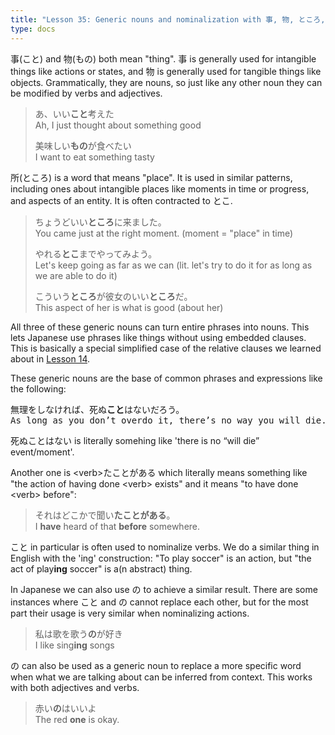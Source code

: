 ```yaml
---
title: "Lesson 35: Generic nouns and nominalization with 事, 物, ところ, and の"
type: docs
---
```



事(こと) and 物(もの) both mean "thing". 事 is generally used for intangible things like actions or states, and 物 is generally used for tangible things like objects. Grammatically, they are nouns, so just like any other noun they can be modified by verbs and adjectives.

> あ、いい<b>こと</b>考えた  
> Ah, I just thought about something good  
>  
> 美味しい<b>もの</b>が食べたい  
> I want to eat something tasty  

所(ところ) is a word that means "place". It is used in similar patterns, including ones about intangible places like moments in time or progress, and aspects of an entity. It is often contracted to とこ.

> ちょうどいい<b>ところ</b>に来ました。  
> You came just at the right moment. (moment = "place" in time)  
>  
> やれる<b>とこ</b>までやってみよう。  
> Let's keep going as far as we can (lit. let's try to do it for as long as we are able to do it)  
>  
> こういう<b>ところ</b>が彼女のいい<b>ところ</b>だ。  
> This aspect of her is what is good (about her)

All three of these generic nouns can turn entire phrases into nouns. This lets Japanese use phrases like things without using embedded clauses. This is basically a special simplified case of the relative clauses we learned about in [Lesson 14](../../Section1/Part1/Lesson14.md). 

These generic nouns are the base of common phrases and expressions like the following:

<pre>
無理をしなければ、死ぬ<b>こと</b>はないだろう。
As long as you don’t overdo it, there’s no way you will die. 
</pre>

死ぬことはない is literally somehing like 'there is no “will die” event/moment'.

Another one is \<verb\>たことがある which literally means something like "the action of having done \<verb\> exists" and it means "to have done \<verb\> before":

> それはどこかで聞い<b>たことがある</b>。  
> I <b>have</b> heard of that <b>before</b> somewhere.

こと in particular is often used to nominalize verbs. We do a similar thing in English with the 'ing' construction: "To play soccer" is an action, but "the act of play**ing** soccer" is a(n abstract) thing.

In Japanese we can also use の to achieve a similar result. There are some instances where こと and の cannot replace each other, but for the most part their usage is very similar when nominalizing actions.

> 私は歌を歌う<b>の</b>が好き  
> I like sing<b>ing</b> songs

の can also be used as a generic noun to replace a more specific word when what we are talking about can be inferred from context. This works with both adjectives and verbs.

> 赤い<b>の</b>はいいよ  
> The red <b>one</b> is okay.
